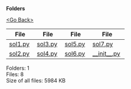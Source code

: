 **Folders**

[&lt;Go Back&gt;](../right.html)

  

<table><thead><tr class="header"><th><strong>File</strong></th><th><strong>File</strong></th><th><strong>File</strong></th><th><strong>File</strong></th></tr></thead><tbody><tr class="odd"><td><a href="sol1.py">sol1.py</a> </td><td><a href="sol3.py">sol3.py</a> </td><td><a href="sol5.py">sol5.py</a> </td><td><a href="sol7.py">sol7.py</a> </td></tr><tr class="even"><td><a href="sol2.py">sol2.py</a> </td><td><a href="sol4.py">sol4.py</a> </td><td><a href="sol6.py">sol6.py</a> </td><td><a href="__init__.py">__init__.py</a> </td></tr></tbody></table>

Folders: 1  
Files: 8  
Size of all files: 5984 KB
